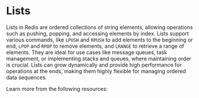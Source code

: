 # Lists

Lists in Redis are ordered collections of string elements, allowing operations such as pushing, popping, and accessing elements by index. Lists support various commands, like `LPUSH` and `RPUSH` to add elements to the beginning or end, `LPOP` and `RPOP` to remove elements, and `LRANGE` to retrieve a range of elements. They are ideal for use cases like message queues, task management, or implementing stacks and queues, where maintaining order is crucial. Lists can grow dynamically and provide high performance for operations at the ends, making them highly flexible for managing ordered data sequences.

Learn more from the following resources:

